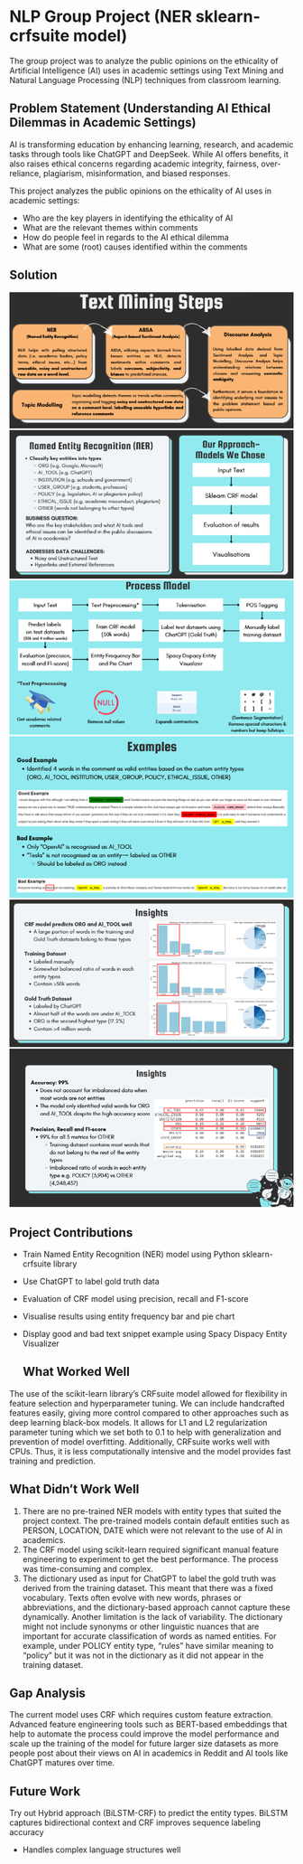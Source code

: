 # NLP Group Project (NER sklearn-crfsuite model)
The group project was to analyze the public opinions on the ethicality of Artificial Intelligence (AI) uses in academic settings using Text Mining and Natural Language Processing (NLP) techniques from classroom learning.

## Problem Statement (Understanding AI Ethical Dilemmas in Academic Settings)
AI is transforming education by enhancing learning, research, and academic tasks through tools like ChatGPT and DeepSeek. While AI offers benefits, it also raises ethical concerns regarding academic integrity, fairness, over-reliance, plagiarism, misinformation, and biased responses.

This project analyzes the public opinions on the ethicality of AI uses in academic settings:

- Who are the key players in identifying the ethicality of AI
- What are the relevant themes within comments
- How do people feel in regards to the AI ethical dilemma
- What are some (root) causes identified within the comments

## Solution
<img alt="Solution Flow with NER, ABSA, Topic Modelling and Discourse Analysis" src="solution flow.png">
<img alt="NER Introduction" src="NER introduction.png">
<img alt="NER Process Model" src="NER process model.png">
<img alt="NER Examples" src="examples.png">
<img alt="NER Insights with Bar and Pie Charts" src="insight charts.png">
<img alt="NER Insights with Evaluation Metrics" src="insight evaluation metrics.png">

  ## Project Contributions
- Train Named Entity Recognition (NER) model using Python sklearn-crfsuite library
- Use ChatGPT to label gold truth data
- Evaluation of CRF model using precision, recall and F1-score
- Visualise results using entity frequency bar and pie chart
- Display good and bad text snippet example using Spacy Dispacy Entity Visualizer

  ## What Worked Well
The use of the scikit-learn library’s CRFsuite model allowed for flexibility in feature selection and hyperparameter tuning. We can include handcrafted features easily, giving more control compared to other approaches such as deep learning black-box models. It allows for L1 and L2 regularization parameter tuning which we set both to 0.1 to help with generalization and prevention of model overfitting. Additionally, CRFsuite works well with CPUs. Thus, it is less computationally intensive and the model provides fast training and prediction.

## **What Didn’t Work Well**
1. There are no pre-trained NER models with entity types that suited the project context. The pre-trained models contain default entities such as PERSON, LOCATION, DATE which were not relevant to the use of AI in academics.
2. The CRF model using scikit-learn required significant manual feature engineering to experiment to get the best performance. The process was time-consuming and complex.
3. The dictionary used as input for ChatGPT to label the gold truth was derived from the training dataset. This meant that there was a fixed vocabulary. Texts often evolve with new words, phrases or abbreviations, and the dictionary-based approach cannot capture these dynamically. Another limitation is the lack of variability. The dictionary might not include synonyms or other linguistic nuances that are important for accurate classification of words as named entities. For example, under POLICY entity type, “rules” have similar meaning to “policy” but it was not in the dictionary as it did not appear in the training dataset.

## Gap Analysis
The current model uses CRF which requires custom feature extraction. Advanced feature engineering tools such as BERT-based embeddings that help to automate the process could improve the model performance and scale up the training of the model for future larger size datasets as more people post about their views on AI in academics in Reddit and AI tools like ChatGPT matures over time.

## **Future Work**
Try out Hybrid approach (BiLSTM-CRF) to predict the entity types. BiLSTM captures bidirectional context and CRF improves sequence labeling accuracy
- Handles complex language structures well
